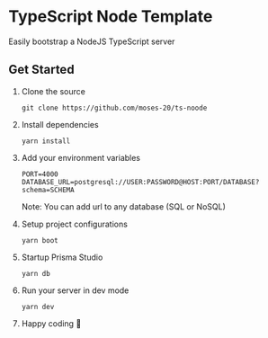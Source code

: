 # TypeScript Node Template

Easily bootstrap a NodeJS TypeScript server

## Get Started

1. Clone the source

   ```
   git clone https://github.com/moses-20/ts-noode
   ```

2. Install dependencies

   ```
   yarn install
   ```

3. Add your environment variables

   ```
   PORT=4000
   DATABASE_URL=postgresql://USER:PASSWORD@HOST:PORT/DATABASE?schema=SCHEMA
   ```

   Note: You can add url to any database (SQL or NoSQL)

4. Setup project configurations

   ```
   yarn boot
   ```

5. Startup Prisma Studio

   ```
   yarn db
   ```

6. Run your server in dev mode

   ```
   yarn dev
   ```

7. Happy coding 🎉
